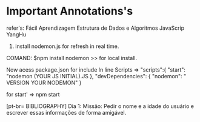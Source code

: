 # Important Annotations's 
refer's: Fácil Aprendizagem Estrutura de Dados e Algoritmos JavaScrip YangHu

1. install nodemon.js for refresh in real time.

COMAND: 
$npm install nodemon >> for local install.

Now acess package.json for include 
    In line Scripts => "scripts":{
        "start": "nodemon (YOUR JS INITIAL).JS
    },
    "devDependencies": {
        "nodemon": " VERSION YOUR NODEMON"
    }

for start'  => npm start

[pt-br= BIBLIOGRAPHY]
Dia 1: Missão: Pedir o nome e a idade do usuário e escrever essas
informações de forma amigável.